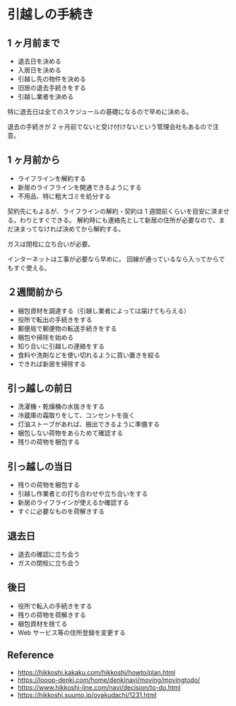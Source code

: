 # 引越しの手続き

## 1 ヶ月前まで

- 退去日を決める
- 入居日を決める
- 引越し先の物件を決める
- 旧居の退去手続きをする
- 引越し業者を決める

特に退去日は全てのスケジュールの基礎になるので早めに決める。

退去の手続きが 2 ヶ月前でないと受け付けないという管理会社もあるので注意。

## 1 ヶ月前から

- ライフラインを解約する
- 新居のライフラインを開通できるようにする
- 不用品、特に粗大ゴミを処分する

契約先にもよるが、ライフラインの解約・契約は 1 週間前くらいを目安に済ませる。わりとすぐできる。
解約時にも連絡先として新居の住所が必要なので、まだ決まってなければ決めてから解約する。

ガスは閉栓に立ち合いが必要。

インターネットは工事が必要なら早めに。
回線が通っているなら入ってからでもすぐ使える。

## ２週間前から

- 梱包資材を調達する（引越し業者によっては届けてもらえる）
- 役所で転出の手続きをする
- 郵便局で郵便物の転送手続きをする
- 梱包や掃除を始める
- 知り合いに引越しの連絡をする
- 食料や洗剤などを使い切れるように買い置きを絞る
- できれば新居を掃除する

## 引っ越しの前日

- 洗濯機・乾燥機の水抜きをする
- 冷蔵庫の霜取りをして、コンセントを抜く
- 灯油ストーブがあれば、搬出できるように準備する
- 梱包しない荷物をあらためて確認する
- 残りの荷物を梱包する

## 引っ越しの当日

- 残りの荷物を梱包する
- 引越し作業者との打ち合わせや立ち合いをする
- 新居のライフラインが使えるか確認する
- すぐに必要なものを荷解きする

## 退去日

- 退去の確認に立ち会う
- ガスの閉栓に立ち会う

## 後日

- 役所で転入の手続きをする
- 残りの荷物を荷解きする
- 梱包資材を捨てる
- Web サービス等の住所登録を変更する

## Reference

- https://hikkoshi.kakaku.com/hikkoshi/howto/plan.html
- https://looop-denki.com/home/denkinavi/moving/movingtodo/
- https://www.hikkoshi-line.com/navi/decision/to-do.html
- https://hikkoshi.suumo.jp/oyakudachi/1231.html

